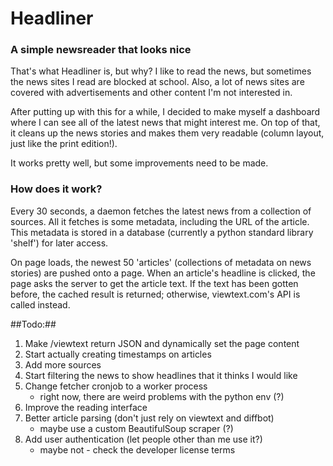 # Headliner #
### A simple newsreader that looks nice ###

That's what Headliner is, but why? I like to read the news, but sometimes the news
sites I read are blocked at school. Also, a lot of news sites are covered with
advertisements and other content I'm not interested in. 

After putting up with this for a while, I decided to make myself a dashboard where
I can see all of the latest news that might interest me. On top of that, it cleans
up the news stories and makes them very readable (column layout, just like the
print edition!).

It works pretty well, but some improvements need to be made.

### How does it work? ###

Every 30 seconds, a daemon fetches the latest news from a collection of sources. All
it fetches is some metadata, including the URL of the article. This metadata is stored
in a database (currently a python standard library 'shelf') for later access.

On page loads, the newest 50 'articles' (collections of metadata on news stories) are
pushed onto a page. When an article's headline is clicked, the page asks the server to
get the article text. If the text has been gotten before, the cached result is returned;
otherwise, viewtext.com's API is called instead.

##Todo:##

1. Make /viewtext return JSON and dynamically set the page content
2. Start actually creating timestamps on articles
3. Add more sources
4. Start filtering the news to show headlines that it thinks I would like
5. Change fetcher cronjob to a worker process
	* right now, there are weird problems with the python env (?)
6. Improve the reading interface
7. Better article parsing (don't just rely on viewtext and diffbot)
	* maybe use a custom BeautifulSoup scraper (?)
8. Add user authentication (let people other than me use it?)
	* maybe not - check the developer license terms
